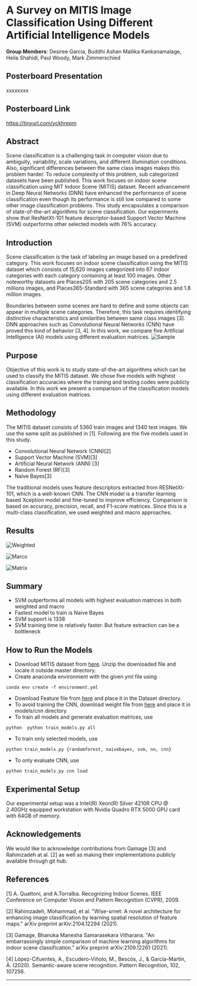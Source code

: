 # A Survey on MITIS Image Classification Using Different Artificial Intelligence Models

**Group Members**: Desiree Garcia, Buddhi Ashan Mallika Kankanamalage, Heila Shahidi, Paul Woody, Mark Zimmerschied

## Posterboard Presentation
xxxxxxxx

## Posterboard Link
https://tinyurl.com/yckhrepm

## Abstract
Scene classification is a challenging task in computer vision due to ambiguity, variability, scale variations, and different illumination conditions. Also, significant differences between the same class images makes this problem harder. To reduce complexity of this problem, sub categorized datasets have been published. This work focuses on indoor scene classification using MIT Indoor Scene (MITIS) dataset. Recent advancement in Deep Neural Networks (DNN) have enhanced the performance of scene classification even though its performance is still low compared to some other image classification problems. This study encapsulates a comparison of state-of-the-art algorithms for scene classification. Our experiments show that ResNetXt-101 feature descriptor-based Support Vector Machine (SVM) outperforms other selected models with 76% accuracy. ​

## Introduction
Scene classification is the task of labeling an image based on a predefined category. This work focuses on indoor scene classification using the MITIS dataset which consists of 15,620 images categorized into 67 indoor categories with each category containing at least 100 images. Other noteworthy datasets are Places205 with 205 scene categories and 2.5 millions images, and Places365-Standard with 365 scene categories and 1.8 million images.​

Boundaries between some scenes are hard to define and some objects can appear in multiple scene categories. Therefore, this task requires identifying distinctive characteristics and similarities between same class images [3].  DNN approaches such as Convolutional Neural Networks (CNN) have proved this kind of behavior [3, 4]. In this work, we compare five Artificial Intelligence (AI) models using different evaluation matrices. 
![Sample](https://user-images.githubusercontent.com/45516923/165963763-ddd23c1f-a4b6-4d9f-9db6-a9241e9f8d44.PNG)

## Purpose
Objective of this work is to study state-of-the-art algorithms which can be used to classify the MITIS dataset. We chose five models with highest classification accuracies where the training and testing codes were publicly available. In this work we present a comparison of the classification models using different evaluation matrices. 

## Methodology
The MITIS dataset consists of 5360 train images and 1340 test images. We use the same split as published in [1]. Following are the five models used in this study.

* Convolutional Neural Network (CNN)[2]
* Support Vector Machine (SVM)[3]
* Artificial Neural Network (ANN) [3]
* Random Forest (RF)[3]
* Naive Bayes[3]

The traditional models uses feature descriptors extracted from RESNetXt-101, which is a well-known CNN. The CNN model is a transfer learning based Xception model and fine-tuned to improve efficiency. Comparison is based on accuracy, precision, recall, and F1-score matrices. Since this is a multi-class classification, we used weighted and macro approaches. 

## Results
![Weighted](https://user-images.githubusercontent.com/45516923/165962363-239b8b64-7f99-4d3a-b951-c1eb67e038ea.PNG)

![Marco](https://user-images.githubusercontent.com/45516923/165961896-347a7b6d-b197-45a7-befd-b141adbad107.PNG)

![Matrix](https://user-images.githubusercontent.com/45516923/165963298-26ade3fc-6cc0-4978-8f69-95a1a50f2d1e.PNG)

## Summary
* SVM outperforms all models with highest evaluation matrices in both weighted and macro​
* Fastest model to train is Naive Bayes​
* SVM support is 1338​
* SVM training time is relatively faster. But feature extraction can be a bottleneck  


## How to Run the Models
- Download MITIS dataset from <a href="https://www.kaggle.com/datasets/itsahmad/indoor-scenes-cvpr-2019">here</a>. Unzip the downloaded file and locate it outside master directory. 
- Create anaconda environment with the given yml file using 
```
conda env create -f environment.yml
```
- Download Feature file from <a href="https://drive.google.com/file/d/1Yt8boWVIr_WHCqlRB0BtePqysdtwwYOw/view?usp=sharing">here</a> and place it in the Dataset directory.
- To avoid training the CNN, download weight file from <a href="https://drive.google.com/file/d/1uAGiIaYTBrvoHPY0SNnCDaanjiZEk9u3/view?usp=sharing">here</a> and place it in models/cnn directory
- To train all models and generate evaluation matrices, use 
```
python  python train_models.py all
```
- To train only selected models, use 
```
python train_models.py {randomforest, naivebayes, svm, nn, cnn}
```
- To only evaluate CNN, use 
```
python train_models.py cnn load
```


## Experimental Setup
Our experimental setup was a Intel(R) Xeon(R) Silver 4210R CPU @ 2.40GHz equipped workstation with Nvidia Quadro RTX 5000 GPU card with 64GB of memory. 


## Acknowledgements 
We would like to acknowledge contributions from Gamage [3] and Rahimzadeh at al. [2] as well as making their implementations publicly available through git hub. 


## References
[1] A. Quattoni, and A.Torralba. Recognizing Indoor Scenes. IEEE Conference on Computer Vision and Pattern Recognition (CVPR), 2009.​

[2] Rahimzadeh, Mohammad, et al. "Wise-srnet: A novel architecture for enhancing image classification by learning spatial resolution of feature maps." arXiv preprint arXiv:2104.12294 (2021).​

[3] Gamage, Bhanuka Manesha Samarasekara Vitharana. "An embarrassingly simple comparison of machine learning algorithms for indoor scene classification." arXiv preprint arXiv:2109.12261 (2021).​

[4] López-Cifuentes, A., Escudero-Viñolo, M., Bescós, J., & García-Martín, Á. (2020). Semantic-aware scene recognition. Pattern Recognition, 102, 107256.​
***
